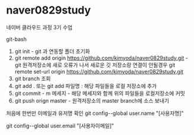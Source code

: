 # naver0829study
네이버 클라우드 과정 3기 수업 


git-bash
1. git init - git 과 연동할 폴더 초기화
2. git remote add origin https://github.com/kimyoda/naver0829study.git -  git 원격저장소에 새로 
   오류가 나서 새로운 깃 저장소랑 연결이 안될경우
   git remote set-url origin https://github.com/kimyoda/naver0829study.git 
4. git branch 조회
5. git add . 또는 git add 파일명 : 해당 파일들을 로컬 저장소에 추가
6. git commit - m 메세지 - 해당 메세지와 함께 위의 파일들을 로컬저장소에 커밋
7. git push orign master - 원격저장소의 master branch에 소스 보내기


처음에 한번만 이메일과 유저명 확인
git config--global user.name "[사용자명]"

git config--global user.email "[사용자이메일]"
